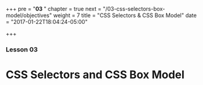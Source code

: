 +++
pre = "<b>03 </b>"
chapter = true
next = "/03-css-selectors-box-model/objectives"
weight = 7
title = "CSS Selectors & CSS Box Model"
date = "2017-01-22T18:04:24-05:00"

+++

### Lesson 03

# CSS Selectors and CSS Box Model
